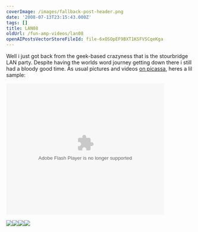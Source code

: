 ```yaml
---
coverImage: /images/fallback-post-header.png
date: '2008-07-13T23:15:43.000Z'
tags: []
title: LAN08
oldUrl: /fun-amp-videos/lan08
openAIPostsVectorStoreFileId: file-6xOSOpEF9BXT1KSFVSCqeKga
---
```


Well i just got back from the geek-based crazyness that is the stourbridge LAN party. Despite having the worlds word journey getting down there i still had a bloody good time. As usual pictures and videos [on picassa](https://picasaweb.google.com/mike.cann/LAN08), heres a lil sample:

<!-- more -->

<embed width="425" height="355" src="https://video.google.com/googleplayer.swf?videoUrl=http%3A%2F%2Fvp.video.google.com%2Fvideodownload%3Fversion%3D0%26secureurl%3DjgAAAARo9vxSnITJodrhEyrh-uMariPuKFybwZgbVecjPUclF4YNKk8tVWmTcUDAAJv0qKUnI9loRq95yEL4z57JgJh5qzAMrOmZmomtXyJ3yARowSF3R8sMd1_c-fGwtFtWvlvoduBJFIG6VrMVpC8oW5frLhSDodvjj_ckiC0YQZs2dMvYvsPMX71uK-iaCdRezQ%26sigh%3DV5wRsk_6LcQBRmDz1q6MkvbCMOM%26begin%3D0%26len%3D2147483647%26docid%3D0&amp;hl=en_GB&amp;messagesUrl=http%3A%2F%2Fvideo.google.com%2FFlashUiStrings.xlb%3Fframe%3Dflashstrings%26hl%3Den_GB&amp;" type="application/x-shockwave-flash" wmode="transparent"></embed>

[![](https://lh4.ggpht.com/mike.cann/SHpSoa64F2I/AAAAAAAAFwQ/1M4Imycf2DM/s288/DSC03238.JPG)](https://picasaweb.google.com/mike.cann/LAN08/photo#5222577572264023906)[![](https://lh5.ggpht.com/mike.cann/SHpZTJySJII/AAAAAAAAFxI/JZ_PEcjaNlA/s288/DSC03266.JPG)](https://picasaweb.google.com/mike.cann/LAN08/photo#5222584903468721282)[![](https://lh4.ggpht.com/mike.cann/SHpSqFfZSMI/AAAAAAAAFwU/0MKoTcW9_98/s288/DSC03240.JPG)](https://picasaweb.google.com/mike.cann/LAN08/photo#5222577600871352514)[![](https://lh3.ggpht.com/mike.cann/SHpZiGLMrdI/AAAAAAAAFyE/AGDY4Zop7j0/s288/DSC03292.JPG)](https://picasaweb.google.com/mike.cann/LAN08/photo#5222585160197516754)

